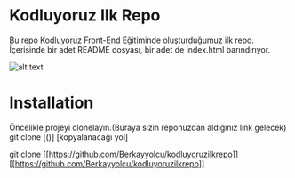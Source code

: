 # Kodluyoruz Ilk Repo
<p>Bu repo <a href="https://kodluyoruz.org/tr/kodluyoruz/">Kodluyoruz</a> Front-End Eğitiminde oluşturduğumuz ilk repo. İçerisinde bir adet README dosyası, bir adet de index.html barındırıyor.</p>

![alt text]([https://github.com/Berkayyolcu/kodluyoruzilkrepo/blob/main/image/kodluyoruz%20ilk%20repo.PNG])


# Installation
Öncelikle projeyi clonelayın.(Buraya sizin reponuzdan aldığınız link gelecek)
git clone [()] [kopyalanacağı yol]


git clone [[https://github.com/Berkayyolcu/kodluyoruzilkrepo]] [[https://github.com/Berkayyolcu/kodluyoruzilkrepo]]
